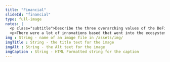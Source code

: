 ```yaml
--- 
title: "Financial"
slideId: "financial"
type: full-image
notes: |
  <p class="subtitle">Describe the three overarching values of the DeFi ecosystem: Openness, Modularity, Decentralization.</p>
  <p>There were a lot of innovations based that went into the ecosystem that DeFi has become. This innovation has revolved around a few specific categories: Openness, Modularity, and Decentralization</p>
img : String - name of an image file in /assets/img/
imgTitle : String - the title text for the image
imgAlt : String - the Alt text for the image
imgCaption : String - HTML Formatted string for the caption
---
```

